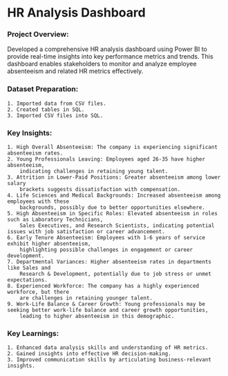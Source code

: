 
# HR Analysis Dashboard

### Project Overview:
Developed a comprehensive HR analysis dashboard using Power BI to provide real-time insights into key performance metrics and trends. This dashboard enables stakeholders to monitor and analyze employee absenteeism and related HR metrics effectively.

### Dataset Preparation:
    1. Imported data from CSV files.
    2. Created tables in SQL.
    3. Imported CSV files into SQL.

### Key Insights:

    1. High Overall Absenteeism: The company is experiencing significant absenteeism rates.
    2. Young Professionals Leaving: Employees aged 26-35 have higher absenteeism,
        indicating challenges in retaining young talent.
    3. Attrition in Lower-Paid Positions: Greater absenteeism among lower salary 
        brackets suggests dissatisfaction with compensation.
    4. Life Sciences and Medical Backgrounds: Increased absenteeism among employees with these
        backgrounds, possibly due to better opportunities elsewhere.
    5. High Absenteeism in Specific Roles: Elevated absenteeism in roles such as Laboratory Technicians, 
        Sales Executives, and Research Scientists, indicating potential issues with job satisfaction or career advancement.
    6. Early Tenure Absenteeism: Employees with 1-6 years of service exhibit higher absenteeism, 
        highlighting possible challenges in engagement or career development.
    7. Departmental Variances: Higher absenteeism rates in departments like Sales and 
        Research & Development, potentially due to job stress or unmet expectations.
    8. Experienced Workforce: The company has a highly experienced workforce, but there
        are challenges in retaining younger talent.
    9. Work-Life Balance & Career Growth: Young professionals may be seeking better work-life balance and career growth opportunities,
        leading to higher absenteeism in this demographic.

### Key Learnings:
    1. Enhanced data analysis skills and understanding of HR metrics.
    2. Gained insights into effective HR decision-making.
    3. Improved communication skills by articulating business-relevant insights.



